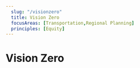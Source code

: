 ```yaml
---
  slug: "/visionzero"
  title: Vision Zero
  focusAreas: [Transportation,Regional Planning]
  principles: [Equity]
---
```

# Vision Zero